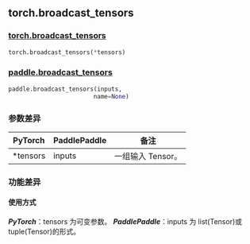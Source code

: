 ## torch.broadcast_tensors
### [torch.broadcast_tensors](https://pytorch.org/docs/stable/generated/torch.broadcast_tensors.html?highlight=broadcast_tensors#torch.broadcast_tensors)

```python
torch.broadcast_tensors(*tensors)
```

### [paddle.broadcast_tensors](https://www.paddlepaddle.org.cn/documentation/docs/zh/api/paddle/broadcast_tensors_cn.html#broadcast-tensors)

```python
paddle.broadcast_tensors(inputs,
                        name=None)
```
### 参数差异
| PyTorch       | PaddlePaddle | 备注                                                   |
| ------------- | ------------ | ------------------------------------------------------ |
| *tensors      | inputs       | 一组输入 Tensor。                   |


### 功能差异

#### 使用方式
***PyTorch***：tensors 为可变参数。
***PaddlePaddle***：inputs 为 list(Tensor)或 tuple(Tensor)的形式。
